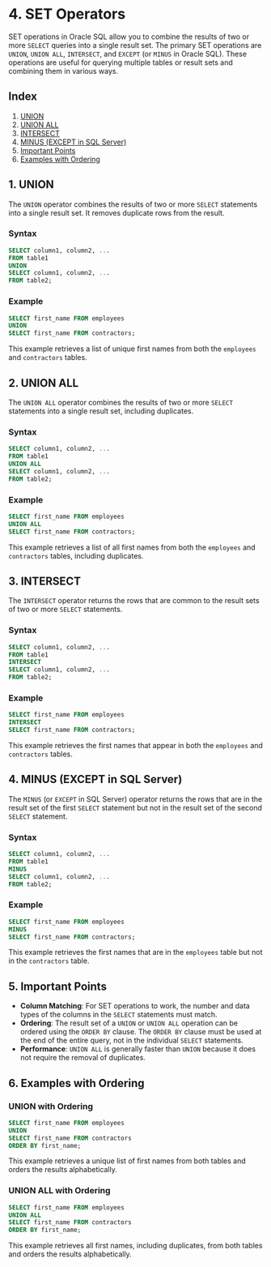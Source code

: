 # 4. SET Operators

SET operations in Oracle SQL allow you to combine the results of two or more `SELECT` queries into a single result set. The primary SET operations are `UNION`, `UNION ALL`, `INTERSECT`, and `EXCEPT` (or `MINUS` in Oracle SQL). These operations are useful for querying multiple tables or result sets and combining them in various ways.

## Index

1. [UNION](#1-union)
2. [UNION ALL](#2-union-all)
3. [INTERSECT](#3-intersect)
4. [MINUS (EXCEPT in SQL Server)](#4-minus-except-in-sql-server)
5. [Important Points](#5-important-points)
6. [Examples with Ordering](#6-examples-with-ordering)

## 1. UNION

The `UNION` operator combines the results of two or more `SELECT` statements into a single result set. It removes duplicate rows from the result.

### Syntax
```sql
SELECT column1, column2, ...
FROM table1
UNION
SELECT column1, column2, ...
FROM table2;
```

### Example
```sql
SELECT first_name FROM employees
UNION
SELECT first_name FROM contractors;
```
This example retrieves a list of unique first names from both the `employees` and `contractors` tables.

## 2. UNION ALL

The `UNION ALL` operator combines the results of two or more `SELECT` statements into a single result set, including duplicates.

### Syntax
```sql
SELECT column1, column2, ...
FROM table1
UNION ALL
SELECT column1, column2, ...
FROM table2;
```

### Example
```sql
SELECT first_name FROM employees
UNION ALL
SELECT first_name FROM contractors;
```
This example retrieves a list of all first names from both the `employees` and `contractors` tables, including duplicates.

## 3. INTERSECT

The `INTERSECT` operator returns the rows that are common to the result sets of two or more `SELECT` statements.

### Syntax
```sql
SELECT column1, column2, ...
FROM table1
INTERSECT
SELECT column1, column2, ...
FROM table2;
```

### Example
```sql
SELECT first_name FROM employees
INTERSECT
SELECT first_name FROM contractors;
```
This example retrieves the first names that appear in both the `employees` and `contractors` tables.

## 4. MINUS (EXCEPT in SQL Server)

The `MINUS` (or `EXCEPT` in SQL Server) operator returns the rows that are in the result set of the first `SELECT` statement but not in the result set of the second `SELECT` statement.

### Syntax
```sql
SELECT column1, column2, ...
FROM table1
MINUS
SELECT column1, column2, ...
FROM table2;
```

### Example
```sql
SELECT first_name FROM employees
MINUS
SELECT first_name FROM contractors;
```
This example retrieves the first names that are in the `employees` table but not in the `contractors` table.

## 5. Important Points

- **Column Matching**: For SET operations to work, the number and data types of the columns in the `SELECT` statements must match.
- **Ordering**: The result set of a `UNION` or `UNION ALL` operation can be ordered using the `ORDER BY` clause. The `ORDER BY` clause must be used at the end of the entire query, not in the individual `SELECT` statements.
- **Performance**: `UNION ALL` is generally faster than `UNION` because it does not require the removal of duplicates.

## 6. Examples with Ordering

### UNION with Ordering
```sql
SELECT first_name FROM employees
UNION
SELECT first_name FROM contractors
ORDER BY first_name;
```
This example retrieves a unique list of first names from both tables and orders the results alphabetically.

### UNION ALL with Ordering
```sql
SELECT first_name FROM employees
UNION ALL
SELECT first_name FROM contractors
ORDER BY first_name;
```
This example retrieves all first names, including duplicates, from both tables and orders the results alphabetically.

